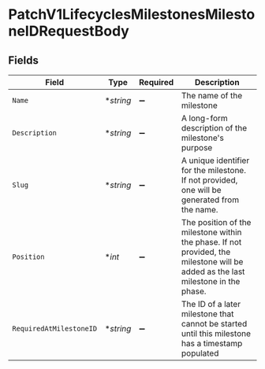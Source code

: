 # PatchV1LifecyclesMilestonesMilestoneIDRequestBody


## Fields

| Field                                                                                                                            | Type                                                                                                                             | Required                                                                                                                         | Description                                                                                                                      |
| -------------------------------------------------------------------------------------------------------------------------------- | -------------------------------------------------------------------------------------------------------------------------------- | -------------------------------------------------------------------------------------------------------------------------------- | -------------------------------------------------------------------------------------------------------------------------------- |
| `Name`                                                                                                                           | **string*                                                                                                                        | :heavy_minus_sign:                                                                                                               | The name of the milestone                                                                                                        |
| `Description`                                                                                                                    | **string*                                                                                                                        | :heavy_minus_sign:                                                                                                               | A long-form description of the milestone's purpose                                                                               |
| `Slug`                                                                                                                           | **string*                                                                                                                        | :heavy_minus_sign:                                                                                                               | A unique identifier for the milestone. If not provided, one will be generated from the name.                                     |
| `Position`                                                                                                                       | **int*                                                                                                                           | :heavy_minus_sign:                                                                                                               | The position of the milestone within the phase. If not provided, the milestone will be added as the last milestone in the phase. |
| `RequiredAtMilestoneID`                                                                                                          | **string*                                                                                                                        | :heavy_minus_sign:                                                                                                               | The ID of a later milestone that cannot be started until this milestone has a timestamp populated                                |